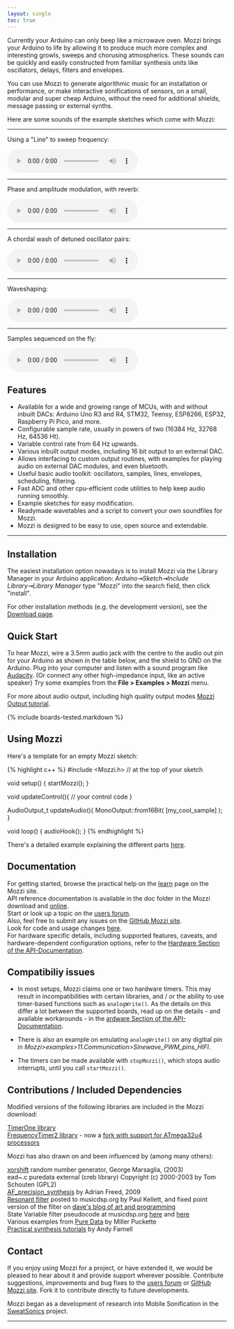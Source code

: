 ```yaml
---
layout: single
toc: true
---
```


Currently your Arduino can only beep like a microwave oven. Mozzi brings
your Arduino to life by allowing it to produce much more complex and interesting growls, sweeps and chorusing atmospherics. These sounds can be quickly and easily constructed from familiar synthesis units like oscillators, delays, filters and envelopes.

You can use Mozzi to generate algorithmic music for an installation or
performance, or make interactive sonifications of sensors, on a small, modular and super cheap Arduino, without the need for additional shields, message passing or external synths.

Here are some sounds of the example sketches which come with Mozzi:

***

Using a "Line" to sweep frequency:

<audio controls>
<source type="audio/ogg" src="https://github.com/sensorium/Mozzi/blob/gh-pages/examples/examples/02.Control/Line_Gliss_Double_32k_HIFI/Line_Gliss_Double_32k_HIFI.ogg?raw=true" preload="auto"></source>
<source type="audio/mp3" src="https://github.com/sensorium/Mozzi/blob/gh-pages/examples/examples/02.Control/Line_Gliss_Double_32k_HIFI/Line_Gliss_Double_32k_HIFI.mp3?raw=true" preload="auto"></source>
Your browser does not support the audio element. </audio>

***

Phase and amplitude modulation, with reverb:

<audio controls>
<source type="audio/ogg" src="https://github.com/sensorium/Mozzi/blob/gh-pages/examples/examples/09.Delays/ReverbTank_STANDARD/ReverbTank_STANDARD.ogg?raw=true" preload="auto"></source>
<source type="audio/mp3" src="https://github.com/sensorium/Mozzi/blob/gh-pages/examples/examples/09.Delays/ReverbTank_STANDARD/ReverbTank_STANDARD.mp3?raw=true" preload="auto"></source>
Your browser does not support the audio element. </audio>

***

A chordal wash of detuned oscillator pairs:

<audio  controls="controls">
<source type="audio/ogg" src="https://github.com/sensorium/Mozzi/blob/gh-pages/examples/examples/06.Synthesis/Detuned_Beats_Wash/Detuned_Beats_Wash.ogg?raw=true" preload="auto"></source>
<source type="audio/mp3" src="https://github.com/sensorium/Mozzi/blob/gh-pages/examples/examples/06.Synthesis/Detuned_Beats_Wash/Detuned_Beats_Wash.mp3?raw=true" preload="auto"></source>
Your browser does not support the audio element. </audio>

***

Waveshaping:

<audio  controls="controls">
<source type="audio/ogg" src="https://github.com/sensorium/Mozzi/blob/gh-pages/examples/examples/06.Synthesis/Waveshaper/Waveshaper.ogg?raw=true" preload="auto"></source>
<source type="audio/mp3" src="https://github.com/sensorium/Mozzi/blob/gh-pages/examples/examples/06.Synthesis/Waveshaper/Waveshaper.mp3?raw=true" preload="auto"></source>
Your browser does not support the audio element. </audio>

***

Samples sequenced on the fly:

<audio controls>
<source type="audio/ogg" src="https://github.com/sensorium/Mozzi/blob/gh-pages/examples/examples/08.Samples/Samples_Tables_Arrays/Samples_Tables_Arrays.ogg?raw=true" preload="auto"></source>
<source type="audio/mp3" src="https://github.com/sensorium/Mozzi/blob/gh-pages/examples/examples/08.Samples/Samples_Tables_Arrays/Samples_Tables_Arrays.mp3?raw=true" preload="auto"></source>
Your browser does not support the audio element. </audio>


## Features
-    Available for a wide and growing range of MCUs, with and without inbuilt DACs: Arduino Uno R3 and R4, STM32, Teensy, ESP8266, ESP32, Raspberry Pi Pico, and more.
-    Configurable sample rate, usually in powers of two (16384 Hz, 32768 Hz, 64536 Ht).
-    Variable control rate from 64 Hz upwards.
-    Various inbuilt output modes, including 16 bit output to an external DAC.
-    Allows interfacing to custom output routines, with examples for playing audio on external DAC modules, and even bluetooth.
-    Useful basic audio toolkit: oscillators, samples, lines, envelopes, scheduling, filtering.
-    Fast ADC and other cpu-efficient code utilities to help keep audio running smoothly.
-    Example sketches for easy modification.
-    Readymade wavetables and a script to convert your own soundfiles for Mozzi.
-    Mozzi is designed to be easy to use, open source and extendable.

***

## Installation
The easiest installation option nowadays is to install Mozzi via the Library Manager in your Arduino application:
_Arduino➞Sketch➞Include Library➞Library Manager_ type "Mozzi" into the search field, then click "install".

For other installation methods (e.g. the development version), see the [Download page](https://sensorium.github.io/Mozzi/download).

## Quick Start
To hear Mozzi, wire a 3.5mm audio jack with the centre to the audio out pin for your Arduino as shown in the table below, and the shield to GND on the Arduino.
Plug into your computer and listen with a sound program like [Audacity](https://audacity.sourceforge.net/). (Or connect any other high-impedance input, like an active speaker)
Try some examples from the __File > Examples > Mozzi__ menu.

For more about audio output, including high quality output modes [Mozzi Output tutorial](https://sensorium.github.io/Mozzi/learn/output/).  

{% include boards-tested.markdown %}


## Using Mozzi
Here's a template for an empty Mozzi sketch:

{% highlight c++ %}
#include <Mozzi.h>   // at the top of your sketch

void setup() {
	startMozzi();
}

void updateControl(){
	// your control code
}

AudioOutput_t updateAudio(){
	MonoOutput::from16Bit( [my_cool_sample] );
}

void loop() {
	audioHook();
}
{% endhighlight %}

There's a detailed example explaining the different parts [here](https://sensorium.github.io/Mozzi/learn/a-simple-sketch/).


## Documentation

For getting started, browse the practical help on the [learn](https://sensorium.github.io/Mozzi/learn/) page on the Mozzi site.  
API reference documentation is available in the doc folder in the Mozzi download and [online](http://sensorium.github.io/Mozzi/doc/html/index.html).  
Start or look up a topic on the [users forum](https://groups.google.com/forum/#!forum/mozzi-users/).  
Also, feel free to submit any issues on the [GitHub Mozzi site](https://github.com/sensorium/Mozzi/issues/).  
Look for code and usage changes [here](extras/NEWS.txt).  
For hardware specific details, including supported features, caveats, and hardware-dependent configuration options,
refer to the [Hardware Section of the API-Documentation](https://sensorium.github.io/Mozzi/doc/html/group__hardware.html).  

## Compatibiliy issues

* In most setups, Mozzi claims one or two hardware timers. This may result in incompatibilities with certain libraries, and / or the ability to use timer-based functions such as `analogWrite()`. As the details on this
  differ a lot between the supported boards, read up on the details - and available workarounds - in the [ardware Section of the API-Documentation](https://sensorium.github.io/Mozzi/doc/html/group__hardware.html).

* There is also an example on emulating `analogWrite()` on any digitial pin in *Mozzi>examples>11.Communication>Sinewave_PWM_pins_HIFI*.

* The timers can be made available with `stopMozzi()`, which stops audio interrupts, until you call `startMozzi()`.

## Contributions / Included Dependencies
Modified versions of the following libraries are included in the Mozzi download:  

[TimerOne library](https://www.pjrc.com/teensy/td_libs_TimerOne.html)  
[FrequencyTimer2 library](https://www.pjrc.com/teensy/td_libs_FrequencyTimer2.html) - now a [fork with support for ATmega32u4 processors](https://github.com/sensorium/FrequencyTimer2/)   

Mozzi has also drawn on and been influenced by (among many others):  

[xorshift](https://school.anhb.uwa.edu.au/personalpages/kwessen/shared/Marsaglia03.html) random number generator, George Marsaglia, (2003)  
ead~.c puredata external (creb library) Copyright (c) 2000-2003 by Tom Schouten (GPL2)  
[AF_precision_synthesis](https://adrianfreed.com/content/arduino-sketch-high-frequency-precision-sine-wave-tone-sound-synthesis)
by Adrian Freed, 2009  
[Resonant filter](https://www.musicdsp.org/archive.php?classid=3#259) posted to musicdsp.org by Paul Kellett,
and fixed point version of the filter on  [dave's blog of art and programming](https://www.pawfal.org/dave/blog/2011/09/)  
State Variable filter pseudocode at musicdsp.org  [here](https://www.musicdsp.org/showone.php?id=23) and  [here](https://www.musicdsp.org/showone.php?id=142)  
Various examples from  [Pure Data](https://puredata.info/) by Miller Puckette  
[Practical synthesis tutorials](https://www.moz.ac.at/sem/lehre/lib/pd-sounddesign/index.html) by Andy Farnell  



## Contact   
If you enjoy using Mozzi for a project, or have extended it, we would be
pleased to hear about it and provide support wherever possible. Contribute
suggestions, improvements and bug fixes to the [users forum](https://groups.google.com/forum/#!forum/mozzi-users/)
or [GitHub Mozzi site](https://github.com/sensorium/Mozzi/issues/). Fork it to contribute directly to future developments.

Mozzi began as a development of research into Mobile Sonification in the
[SweatSonics](https://stephenbarrass.wordpress.com/tag/sweatsonics/) project.

***
